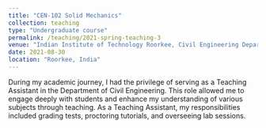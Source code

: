 ```yaml
---
title: "CEN-102 Solid Mechanics"
collection: teaching
type: "Undergraduate course"
permalink: /teaching/2021-spring-teaching-3
venue: "Indian Institute of Technology Roorkee, Civil Engineering Department"
date: 2021-08-30
location: "Roorkee, India"
---
```

During my academic journey, I had the privilege of serving as a Teaching Assistant in the Department of Civil Engineering. This role allowed me to engage deeply with students and enhance my understanding of various subjects through teaching. As a Teaching Assistant, my responsibilities included grading tests, proctoring tutorials, and overseeing lab sessions.
